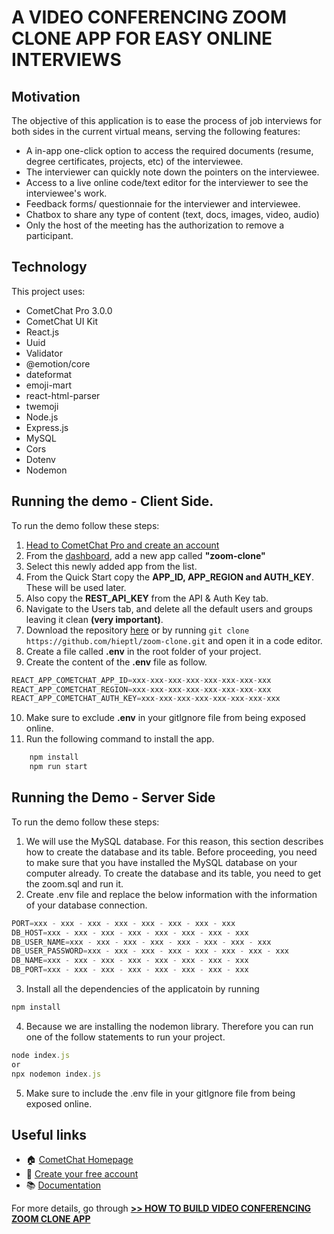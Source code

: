 # A VIDEO CONFERENCING ZOOM CLONE APP FOR EASY ONLINE INTERVIEWS

## Motivation
The objective of this application is to ease the process of job interviews for both sides in the current virtual means, serving the following features:
- A in-app one-click option to access the required documents (resume, degree certificates, projects, etc) of the interviewee.
- The interviewer can quickly note down the pointers on the interviewee.
- Access to a live online code/text editor for the interviewer to see the interviewee's work.
- Feedback forms/ questionnaie for the interviewer and interviewee.
- Chatbox to share any type of content (text, docs, images, video, audio)
- Only the host of the meeting has the authorization to remove a participant.
## Technology

This project uses:

- CometChat Pro 3.0.0
- CometChat UI Kit
- React.js
- Uuid
- Validator
- @emotion/core
- dateformat
- emoji-mart
- react-html-parser
- twemoji
- Node.js
- Express.js
- MySQL
- Cors
- Dotenv
- Nodemon

## Running the demo - Client Side.

To run the demo follow these steps:

1. [Head to CometChat Pro and create an account](https://app.cometchat.com/signup)
2. From the [dashboard](https://app.cometchat.com/apps), add a new app called **"zoom-clone"**
3. Select this newly added app from the list.
4. From the Quick Start copy the **APP_ID, APP_REGION and AUTH_KEY**. These will be used later.
5. Also copy the **REST_API_KEY** from the API & Auth Key tab.
6. Navigate to the Users tab, and delete all the default users and groups leaving it clean **(very important)**.
7. Download the repository [here](https://github.com/hieptl/zoom-clone/archive/main.zip) or by running `git clone https://github.com/hieptl/zoom-clone.git` and open it in a code editor.
8. Create a file called **.env** in the root folder of your project.
9. Create the content of the **.env** file as follow.

```js
REACT_APP_COMETCHAT_APP_ID=xxx-xxx-xxx-xxx-xxx-xxx-xxx-xxx
REACT_APP_COMETCHAT_REGION=xxx-xxx-xxx-xxx-xxx-xxx-xxx-xxx
REACT_APP_COMETCHAT_AUTH_KEY=xxx-xxx-xxx-xxx-xxx-xxx-xxx-xxx
```

10. Make sure to exclude **.env** in your gitIgnore file from being exposed online.
11. Run the following command to install the app.

```sh
    npm install
    npm run start
```

## Running the Demo - Server Side

To run the demo follow these steps:

1. We will use the MySQL database. For this reason, this section describes how to create the database and its table. Before proceeding, you need to make sure that you have installed the MySQL database on your computer already. To create the database and its table, you need to get the zoom.sql and run it.
2. Create .env file and replace the below information with the information of your database connection.
```js
PORT=xxx - xxx - xxx - xxx - xxx - xxx - xxx - xxx
DB_HOST=xxx - xxx - xxx - xxx - xxx - xxx - xxx - xxx
DB_USER_NAME=xxx - xxx - xxx - xxx - xxx - xxx - xxx - xxx
DB_USER_PASSWORD=xxx - xxx - xxx - xxx - xxx - xxx - xxx - xxx
DB_NAME=xxx - xxx - xxx - xxx - xxx - xxx - xxx - xxx
DB_PORT=xxx - xxx - xxx - xxx - xxx - xxx - xxx - xxx
```
3. Install all the dependencies of the applicatoin by running
```js
npm install
```
4. Because we are installing the nodemon library. Therefore you can run one of the follow statements to run your project.
```js
node index.js 
or 
npx nodemon index.js
```
5. Make sure to include the .env file in your gitIgnore file from being exposed online.

## Useful links

- 🏠 [CometChat Homepage](https://app.cometchat.com/signup)
- 🚀 [Create your free account](https://app.cometchat.com/apps)
- 📚 [Documentation](https://www.cometchat.com/docs/home/welcome)

For more details, go through [**>> HOW TO BUILD VIDEO CONFERENCING ZOOM CLONE APP**](https://www.cometchat.com/tutorials/#)
